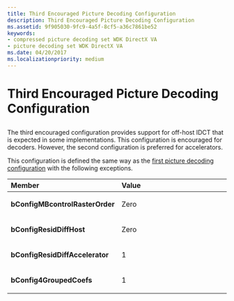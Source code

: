```yaml
---
title: Third Encouraged Picture Decoding Configuration
description: Third Encouraged Picture Decoding Configuration
ms.assetid: 9f905030-9fc9-4a5f-8cf5-a36c7861be52
keywords:
- compressed picture decoding set WDK DirectX VA
- picture decoding set WDK DirectX VA
ms.date: 04/20/2017
ms.localizationpriority: medium
---
```


# Third Encouraged Picture Decoding Configuration


## <span id="ddk_third_encouraged_picture_decoding_configuration_gg"></span><span id="DDK_THIRD_ENCOURAGED_PICTURE_DECODING_CONFIGURATION_GG"></span>


The third encouraged configuration provides support for off-host IDCT that is expected in some implementations. This configuration is encouraged for decoders. However, the second configuration is preferred for accelerators.

This configuration is defined the same way as the [first picture decoding configuration](first-picture-decoding-configuration.md) with the following exceptions.

<table>
<colgroup>
<col width="50%" />
<col width="50%" />
</colgroup>
<thead>
<tr class="header">
<th align="left">Member</th>
<th align="left">Value</th>
</tr>
</thead>
<tbody>
<tr class="odd">
<td align="left"><p><strong>bConfigMBcontrolRasterOrder</strong></p></td>
<td align="left"><p>Zero</p></td>
</tr>
<tr class="even">
<td align="left"><p><strong>bConfigResidDiffHost</strong></p></td>
<td align="left"><p>Zero</p></td>
</tr>
<tr class="odd">
<td align="left"><p><strong>bConfigResidDiffAccelerator</strong></p></td>
<td align="left"><p>1</p></td>
</tr>
<tr class="even">
<td align="left"><p><strong>bConfig4GroupedCoefs</strong></p></td>
<td align="left"><p>1</p></td>
</tr>
</tbody>
</table>

 

 

 





